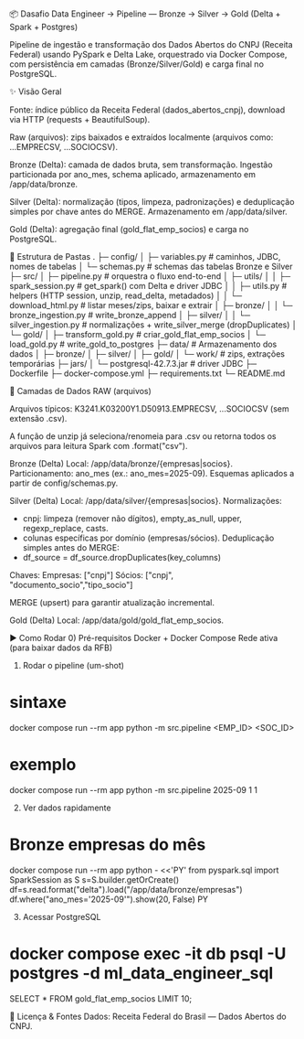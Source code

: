 📦 Dasafio Data Engineer → Pipeline — Bronze → Silver → Gold (Delta + Spark + Postgres)

Pipeline de ingestão e transformação dos Dados Abertos do CNPJ (Receita Federal) usando PySpark e Delta Lake, orquestrado via Docker Compose, com persistência em camadas (Bronze/Silver/Gold) e carga final no PostgreSQL.

✨ Visão Geral

Fonte: índice público da Receita Federal (dados_abertos_cnpj), download via HTTP (requests + BeautifulSoup).

Raw (arquivos): zips baixados e extraídos localmente (arquivos como: ...EMPRECSV, ...SOCIOCSV).

Bronze (Delta): camada de dados bruta, sem transformação. Ingestão particionada por ano_mes, schema aplicado, armazenamento em /app/data/bronze.

Silver (Delta): normalização (tipos, limpeza, padronizações) e deduplicação simples por chave antes do MERGE. Armazenamento em /app/data/silver.

Gold (Delta): agregação final (gold_flat_emp_socios) e carga no PostgreSQL.

📁 Estrutura de Pastas
.
├─ config/
│  ├─ variables.py          # caminhos, JDBC, nomes de tabelas
│  └─ schemas.py            # schemas das tabelas Bronze e Silver
├─ src/
│  ├─ pipeline.py           # orquestra o fluxo end-to-end
│  ├─ utils/
│  │  ├─ spark_session.py   # get_spark() com Delta e driver JDBC
│  │  ├─ utils.py           # helpers (HTTP session, unzip, read_delta, metadados)
│  │  └─ download_html.py   # listar meses/zips, baixar e extrair
│  ├─ bronze/
│  │  └─ bronze_ingestion.py   # write_bronze_append
│  ├─ silver/
│  │  └─ silver_ingestion.py   # normalizações + write_silver_merge (dropDuplicates)
│  └─ gold/
│     ├─ transform_gold.py     # criar_gold_flat_emp_socios
│     └─ load_gold.py          # write_gold_to_postgres
├─ data/                    # Armazenamento dos dados
│  ├─ bronze/
│  ├─ silver/
│  ├─ gold/
│  └─ work/                 # zips, extrações temporárias
├─ jars/
│  └─ postgresql-42.7.3.jar # driver JDBC
├─ Dockerfile
├─ docker-compose.yml
├─ requirements.txt
└─ README.md

🧱 Camadas de Dados
RAW (arquivos)

Arquivos típicos: K3241.K03200Y1.D50913.EMPRECSV, ...SOCIOCSV (sem extensão .csv).

A função de unzip já seleciona/renomeia para .csv ou retorna todos os arquivos para leitura Spark com .format("csv").

Bronze (Delta)
Local: /app/data/bronze/{empresas|socios}.
Particionamento: ano_mes (ex.: ano_mes=2025-09).
Esquemas aplicados a partir de config/schemas.py.

Silver (Delta)
Local: /app/data/silver/{empresas|socios}.
Normalizações:
- cnpj: limpeza (remover não dígitos), empty_as_null, upper, regexp_replace, casts.
- colunas específicas por domínio (empresas/sócios).
Deduplicação simples antes do MERGE:
- df_source = df_source.dropDuplicates(key_columns)

Chaves:
Empresas: ["cnpj"]
Sócios: ["cnpj", "documento_socio","tipo_socio"]

MERGE (upsert) para garantir atualização incremental.

Gold (Delta)
Local: /app/data/gold/gold_flat_emp_socios.

▶️ Como Rodar
0) Pré-requisitos
Docker + Docker Compose
Rede ativa (para baixar dados da RFB)

1) Rodar o pipeline (um-shot)
# sintaxe
docker compose run --rm app python -m src.pipeline <YYYY-MM> <EMP_ID> <SOC_ID>

# exemplo
docker compose run --rm app python -m src.pipeline 2025-09 1 1

2) Ver dados rapidamente
# Bronze empresas do mês
docker compose run --rm app python - <<'PY'
from pyspark.sql import SparkSession as S
s=S.builder.getOrCreate()
df=s.read.format("delta").load("/app/data/bronze/empresas")
df.where("ano_mes='2025-09'").show(20, False)
PY

3) Acessar PostgreSQL
# docker compose exec -it db psql -U postgres -d ml_data_engineer_sql 
SELECT * FROM gold_flat_emp_socios LIMIT 10;


📝 Licença & Fontes
Dados: Receita Federal do Brasil — Dados Abertos do CNPJ.
